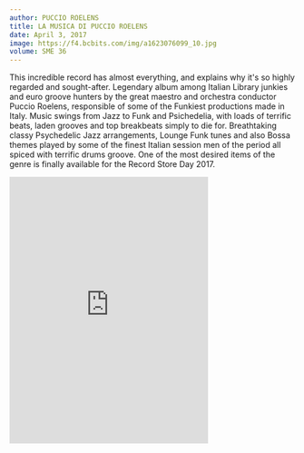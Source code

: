 ```yaml
---
author: PUCCIO ROELENS
title: LA MUSICA DI PUCCIO ROELENS
date: April 3, 2017
image: https://f4.bcbits.com/img/a1623076099_10.jpg
volume: SME 36
---
```


This incredible record has almost everything, and explains why it's so highly regarded and sought-after. Legendary album among Italian Library junkies and euro groove hunters by the great maestro and orchestra conductor Puccio Roelens, responsible of some of the Funkiest productions made in Italy. Music swings from Jazz to Funk and Psichedelia, with loads of terrific beats, laden grooves and top breakbeats simply to die for. Breathtaking classy Psychedelic Jazz arrangements, Lounge Funk tunes and also Bossa themes played by some of the finest Italian session men of the period all spiced with terrific drums groove. One of the most desired items of the genre is finally available for the Record Store Day 2017.

<iframe style="border: 0; width: 350px; height: 470px;" src="https://bandcamp.com/EmbeddedPlayer/album=2312880175/size=large/bgcol=ffffff/linkcol=0687f5/tracklist=false/transparent=true/" seamless><a href="http://sonormusiceditions.bandcamp.com/album/la-musica-di-puccio-roelens">LA MUSICA DI PUCCIO ROELENS by Puccio Roelens</a></iframe>